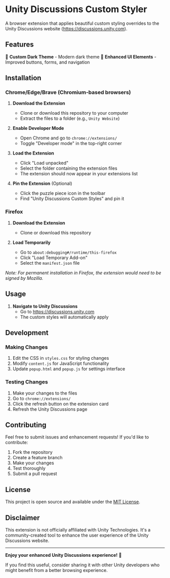 # Unity Discussions Custom Styler

A browser extension that applies beautiful custom styling overrides to the Unity Discussions website (https://discussions.unity.com).

## Features

🎨 **Custom Dark Theme** - Modern dark theme
🎯 **Enhanced UI Elements** - Improved buttons, forms, and navigation  

## Installation

### Chrome/Edge/Brave (Chromium-based browsers)

1. **Download the Extension**
   - Clone or download this repository to your computer
   - Extract the files to a folder (e.g., `Unity Website`)

2. **Enable Developer Mode**
   - Open Chrome and go to `chrome://extensions/`
   - Toggle "Developer mode" in the top-right corner

3. **Load the Extension**
   - Click "Load unpacked"
   - Select the folder containing the extension files
   - The extension should now appear in your extensions list

4. **Pin the Extension** (Optional)
   - Click the puzzle piece icon in the toolbar
   - Find "Unity Discussions Custom Styles" and pin it

### Firefox

1. **Download the Extension**
   - Clone or download this repository

2. **Load Temporarily**
   - Go to `about:debugging#/runtime/this-firefox`
   - Click "Load Temporary Add-on"
   - Select the `manifest.json` file

*Note: For permanent installation in Firefox, the extension would need to be signed by Mozilla.*

## Usage

1. **Navigate to Unity Discussions**
   - Go to https://discussions.unity.com
   - The custom styles will automatically apply


## Development

### Making Changes
1. Edit the CSS in `styles.css` for styling changes
2. Modify `content.js` for JavaScript functionality
3. Update `popup.html` and `popup.js` for settings interface

### Testing Changes
1. Make your changes to the files
2. Go to `chrome://extensions/`
3. Click the refresh button on the extension card
4. Refresh the Unity Discussions page

## Contributing

Feel free to submit issues and enhancement requests! If you'd like to contribute:

1. Fork the repository
2. Create a feature branch
3. Make your changes
4. Test thoroughly
5. Submit a pull request

## License

This project is open source and available under the [MIT License](LICENSE).

## Disclaimer

This extension is not officially affiliated with Unity Technologies. It's a community-created tool to enhance the user experience of the Unity Discussions website.

---

**Enjoy your enhanced Unity Discussions experience!** 🎉

If you find this useful, consider sharing it with other Unity developers who might benefit from a better browsing experience.
